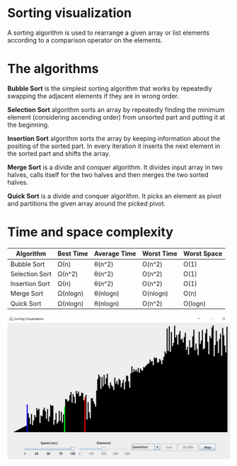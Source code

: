# Sorting visualization

A sorting algorithm is used to rearrange a given array or list elements according to a comparison operator on the elements.

# The algorithms

**Bubble Sort** is the simplest sorting algorithm that works by repeatedly swapping the adjacent elements if they are in wrong order.

**Selection Sort** algorithm sorts an array by repeatedly finding the minimum element (considering ascending order) from unsorted part and putting it at the beginning. 

**Insertion Sort** algorithm sorts the array by keeping information about the positing of the sorted  part. In every iteration it inserts the next element in the sorted part and shifts the array.

**Merge Sort** is a divide and conquer algorithm. It divides input array in two halves, calls itself for the two halves and then merges the two sorted halves.

**Quick Sort** is a divide and conquer algorithm. It picks an element as pivot and partitions the given array around the picked pivot. 



# Time and space complexity

| Algorithm | Best Time | Average Time | Worst Time | Worst Space
| ----- | ----- | ----- | ----- | ----- |
| Bubble Sort | Ω(n) | θ(n^2) | O(n^2) | O(1) |
| Selection Sort | Ω(n^2) | θ(n^2) | O(n^2) | O(1) |
| Insertion Sort | Ω(n) | θ(n^2) | O(n^2) | O(1) |
| Merge Sort | Ω(nlogn) | θ(nlogn) | O(nlogn) | O(n) |
| Quick Sort | Ω(nlogn) | θ(nlogn) | O(n^2) | O(logn) |

![alt text](https://github.com/gojkovicmatija99/Sorting-Visualization/blob/master/Sorting%20Visualization/src/view/demo.PNG)
